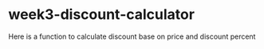 # week3-discount-calculator
Here is a function to calculate discount base on price and discount percent 
